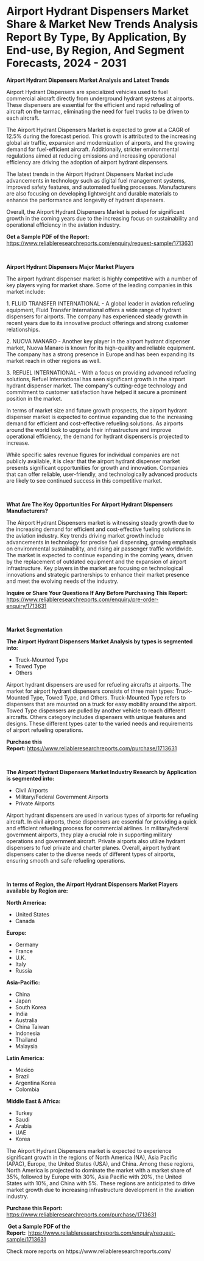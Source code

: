 <p><h1>Airport Hydrant Dispensers Market Share & Market New Trends Analysis Report By Type, By Application, By End-use, By Region, And Segment Forecasts, 2024 - 2031</h1></p><p><strong>Airport Hydrant Dispensers Market Analysis and Latest Trends</strong></p>
<p><p>Airport Hydrant Dispensers are specialized vehicles used to fuel commercial aircraft directly from underground hydrant systems at airports. These dispensers are essential for the efficient and rapid refueling of aircraft on the tarmac, eliminating the need for fuel trucks to be driven to each aircraft.</p><p>The Airport Hydrant Dispensers Market is expected to grow at a CAGR of 12.5% during the forecast period. This growth is attributed to the increasing global air traffic, expansion and modernization of airports, and the growing demand for fuel-efficient aircraft. Additionally, stricter environmental regulations aimed at reducing emissions and increasing operational efficiency are driving the adoption of airport hydrant dispensers.</p><p>The latest trends in the Airport Hydrant Dispensers Market include advancements in technology such as digital fuel management systems, improved safety features, and automated fueling processes. Manufacturers are also focusing on developing lightweight and durable materials to enhance the performance and longevity of hydrant dispensers.</p><p>Overall, the Airport Hydrant Dispensers Market is poised for significant growth in the coming years due to the increasing focus on sustainability and operational efficiency in the aviation industry.</p></p>
<p><strong>Get a Sample PDF of the Report:&nbsp;</strong> <a href="https://www.reliableresearchreports.com/enquiry/request-sample/1713631">https://www.reliableresearchreports.com/enquiry/request-sample/1713631</a></p>
<p>&nbsp;</p>
<p><strong>Airport Hydrant Dispensers Major Market Players</strong></p>
<p><p>The airport hydrant dispenser market is highly competitive with a number of key players vying for market share. Some of the leading companies in this market include:</p><p>1. FLUID TRANSFER INTERNATIONAL - A global leader in aviation refueling equipment, Fluid Transfer International offers a wide range of hydrant dispensers for airports. The company has experienced steady growth in recent years due to its innovative product offerings and strong customer relationships.</p><p>2. NUOVA MANARO - Another key player in the airport hydrant dispenser market, Nuova Manaro is known for its high-quality and reliable equipment. The company has a strong presence in Europe and has been expanding its market reach in other regions as well.</p><p>3. REFUEL INTERNATIONAL - With a focus on providing advanced refueling solutions, Refuel International has seen significant growth in the airport hydrant dispenser market. The company's cutting-edge technology and commitment to customer satisfaction have helped it secure a prominent position in the market.</p><p>In terms of market size and future growth prospects, the airport hydrant dispenser market is expected to continue expanding due to the increasing demand for efficient and cost-effective refueling solutions. As airports around the world look to upgrade their infrastructure and improve operational efficiency, the demand for hydrant dispensers is projected to increase.</p><p>While specific sales revenue figures for individual companies are not publicly available, it is clear that the airport hydrant dispenser market presents significant opportunities for growth and innovation. Companies that can offer reliable, user-friendly, and technologically advanced products are likely to see continued success in this competitive market.</p></p>
<p>&nbsp;</p>
<p><strong>What Are The Key Opportunities For Airport Hydrant Dispensers Manufacturers?</strong></p>
<p><p>The Airport Hydrant Dispensers market is witnessing steady growth due to the increasing demand for efficient and cost-effective fueling solutions in the aviation industry. Key trends driving market growth include advancements in technology for precise fuel dispensing, growing emphasis on environmental sustainability, and rising air passenger traffic worldwide. The market is expected to continue expanding in the coming years, driven by the replacement of outdated equipment and the expansion of airport infrastructure. Key players in the market are focusing on technological innovations and strategic partnerships to enhance their market presence and meet the evolving needs of the industry.</p></p>
<p><strong>Inquire or Share Your Questions If Any Before Purchasing This Report:</strong> <a href="https://www.reliableresearchreports.com/enquiry/pre-order-enquiry/1713631">https://www.reliableresearchreports.com/enquiry/pre-order-enquiry/1713631</a></p>
<p>&nbsp;</p>
<p><strong>Market Segmentation</strong></p>
<p><strong>The Airport Hydrant Dispensers Market Analysis by types is segmented into:</strong></p>
<p><ul><li>Truck-Mounted Type</li><li>Towed Type</li><li>Others</li></ul></p>
<p><p>Airport hydrant dispensers are used for refueling aircrafts at airports. The market for airport hydrant dispensers consists of three main types: Truck-Mounted Type, Towed Type, and Others. Truck-Mounted Type refers to dispensers that are mounted on a truck for easy mobility around the airport. Towed Type dispensers are pulled by another vehicle to reach different aircrafts. Others category includes dispensers with unique features and designs. These different types cater to the varied needs and requirements of airport refueling operations.</p></p>
<p><strong>Purchase this Report:&nbsp;</strong><a href="https://www.reliableresearchreports.com/purchase/1713631">https://www.reliableresearchreports.com/purchase/1713631</a></p>
<p>&nbsp;</p>
<p><strong>The Airport Hydrant Dispensers Market Industry Research by Application is segmented into:</strong></p>
<p><ul><li>Civil Airports</li><li>Military/Federal Government Airports</li><li>Private Airports</li></ul></p>
<p><p>Airport hydrant dispensers are used in various types of airports for refueling aircraft. In civil airports, these dispensers are essential for providing a quick and efficient refueling process for commercial airlines. In military/federal government airports, they play a crucial role in supporting military operations and government aircraft. Private airports also utilize hydrant dispensers to fuel private and charter planes. Overall, airport hydrant dispensers cater to the diverse needs of different types of airports, ensuring smooth and safe refueling operations.</p></p>
<p>&nbsp;</p>
<p><strong>In terms of Region, the Airport Hydrant Dispensers Market Players available by Region are:</strong></p>
<p>
    <p> <strong> North America: </strong>
        <ul>
            <li>United States</li>
            <li>Canada</li>
        </ul>
        </p> 
    <p> <strong> Europe: </strong>
        <ul>
            <li>Germany</li>
            <li>France</li>
            <li>U.K.</li>
            <li>Italy</li>
            <li>Russia</li>
        </ul>
        </p> 
    <p> <strong> Asia-Pacific: </strong>
        <ul>
            <li>China</li>
            <li>Japan</li>
            <li>South Korea</li>
            <li>India</li>
            <li>Australia</li>
            <li>China Taiwan</li>
            <li>Indonesia</li>
            <li>Thailand</li>
            <li>Malaysia</li>
        </ul>
        </p> 
    <p> <strong> Latin America: </strong>
        <ul>
            <li>Mexico</li>
            <li>Brazil</li>
            <li>Argentina Korea</li>
            <li>Colombia</li>
        </ul>
        </p> 
    <p> <strong> Middle East & Africa: </strong>
        <ul>
            <li>Turkey</li>
            <li>Saudi</li>
            <li>Arabia</li>
            <li>UAE</li>
            <li>Korea</li>
        </ul>
    </p>
    </p>
<p><p>The Airport Hydrant Dispensers market is expected to experience significant growth in the regions of North America (NA), Asia Pacific (APAC), Europe, the United States (USA), and China. Among these regions, North America is projected to dominate the market with a market share of 35%, followed by Europe with 30%, Asia Pacific with 20%, the United States with 10%, and China with 5%. These regions are anticipated to drive market growth due to increasing infrastructure development in the aviation industry.</p></p>
<p><strong>Purchase this Report: </strong><a href="https://www.reliableresearchreports.com/purchase/1713631">https://www.reliableresearchreports.com/purchase/1713631</a></p>
<p>&nbsp;<strong>Get a Sample PDF of the Report:&nbsp;&nbsp;</strong><a href="https://www.reliableresearchreports.com/enquiry/request-sample/1713631">https://www.reliableresearchreports.com/enquiry/request-sample/1713631</a></p>
<p><strong></strong></p>
<p>Check more reports on https://www.reliableresearchreports.com/</p>